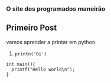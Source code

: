 ### O site dos programados maneirão

## Primeiro Post

vamos aprender a printar em python.

1. `printn('Oi')`

```
int main(){
  printf("Hello world\n");
}
```
